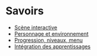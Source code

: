 # Savoirs

<!-- start-replace-subnav depth=1  -->
* [Scène interactive](/00_brouillon/13-savoirs/01/)
* [Personnage et environnement](/00_brouillon/13-savoirs/02/)
* [Progression, niveaux, menu ](/00_brouillon/13-savoirs/03/)
* [Intégration des apprentissages](/00_brouillon/13-savoirs/04/)
<!-- end-replace-subnav -->

